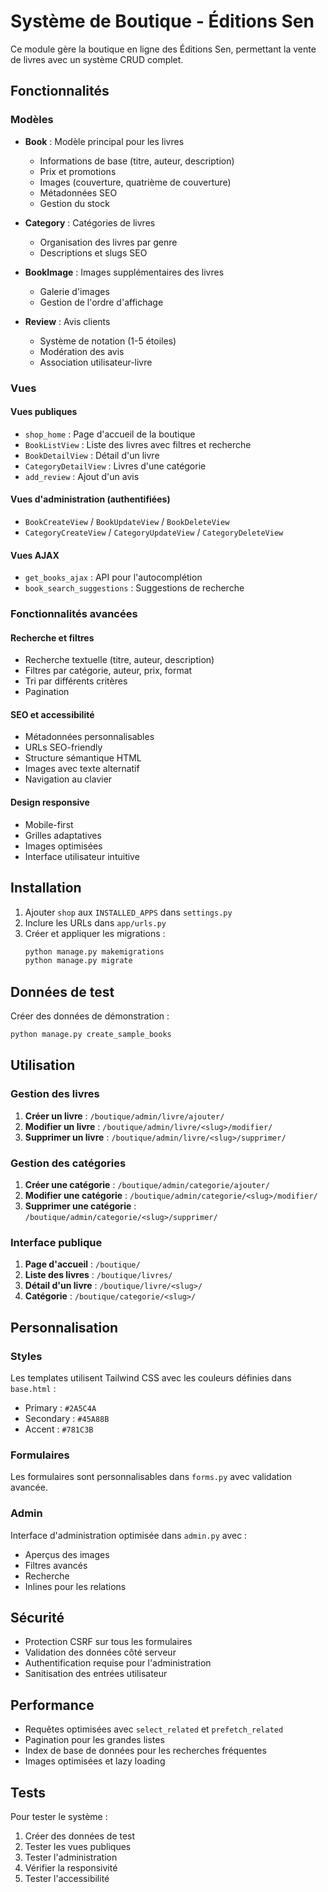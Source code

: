 # Système de Boutique - Éditions Sen

Ce module gère la boutique en ligne des Éditions Sen, permettant la vente de livres avec un système CRUD complet.

## Fonctionnalités

### Modèles

- **Book** : Modèle principal pour les livres
  - Informations de base (titre, auteur, description)
  - Prix et promotions
  - Images (couverture, quatrième de couverture)
  - Métadonnées SEO
  - Gestion du stock

- **Category** : Catégories de livres
  - Organisation des livres par genre
  - Descriptions et slugs SEO

- **BookImage** : Images supplémentaires des livres
  - Galerie d'images
  - Gestion de l'ordre d'affichage

- **Review** : Avis clients
  - Système de notation (1-5 étoiles)
  - Modération des avis
  - Association utilisateur-livre

### Vues

#### Vues publiques
- `shop_home` : Page d'accueil de la boutique
- `BookListView` : Liste des livres avec filtres et recherche
- `BookDetailView` : Détail d'un livre
- `CategoryDetailView` : Livres d'une catégorie
- `add_review` : Ajout d'un avis

#### Vues d'administration (authentifiées)
- `BookCreateView` / `BookUpdateView` / `BookDeleteView`
- `CategoryCreateView` / `CategoryUpdateView` / `CategoryDeleteView`

#### Vues AJAX
- `get_books_ajax` : API pour l'autocomplétion
- `book_search_suggestions` : Suggestions de recherche

### Fonctionnalités avancées

#### Recherche et filtres
- Recherche textuelle (titre, auteur, description)
- Filtres par catégorie, auteur, prix, format
- Tri par différents critères
- Pagination

#### SEO et accessibilité
- Métadonnées personnalisables
- URLs SEO-friendly
- Structure sémantique HTML
- Images avec texte alternatif
- Navigation au clavier

#### Design responsive
- Mobile-first
- Grilles adaptatives
- Images optimisées
- Interface utilisateur intuitive

## Installation

1. Ajouter `shop` aux `INSTALLED_APPS` dans `settings.py`
2. Inclure les URLs dans `app/urls.py`
3. Créer et appliquer les migrations :
   ```bash
   python manage.py makemigrations
   python manage.py migrate
   ```

## Données de test

Créer des données de démonstration :
```bash
python manage.py create_sample_books
```

## Utilisation

### Gestion des livres

1. **Créer un livre** : `/boutique/admin/livre/ajouter/`
2. **Modifier un livre** : `/boutique/admin/livre/<slug>/modifier/`
3. **Supprimer un livre** : `/boutique/admin/livre/<slug>/supprimer/`

### Gestion des catégories

1. **Créer une catégorie** : `/boutique/admin/categorie/ajouter/`
2. **Modifier une catégorie** : `/boutique/admin/categorie/<slug>/modifier/`
3. **Supprimer une catégorie** : `/boutique/admin/categorie/<slug>/supprimer/`

### Interface publique

1. **Page d'accueil** : `/boutique/`
2. **Liste des livres** : `/boutique/livres/`
3. **Détail d'un livre** : `/boutique/livre/<slug>/`
4. **Catégorie** : `/boutique/categorie/<slug>/`

## Personnalisation

### Styles
Les templates utilisent Tailwind CSS avec les couleurs définies dans `base.html` :
- Primary : `#2A5C4A`
- Secondary : `#45A88B`
- Accent : `#781C3B`

### Formulaires
Les formulaires sont personnalisables dans `forms.py` avec validation avancée.

### Admin
Interface d'administration optimisée dans `admin.py` avec :
- Aperçus des images
- Filtres avancés
- Recherche
- Inlines pour les relations

## Sécurité

- Protection CSRF sur tous les formulaires
- Validation des données côté serveur
- Authentification requise pour l'administration
- Sanitisation des entrées utilisateur

## Performance

- Requêtes optimisées avec `select_related` et `prefetch_related`
- Pagination pour les grandes listes
- Index de base de données pour les recherches fréquentes
- Images optimisées et lazy loading

## Tests

Pour tester le système :
1. Créer des données de test
2. Tester les vues publiques
3. Tester l'administration
4. Vérifier la responsivité
5. Tester l'accessibilité
